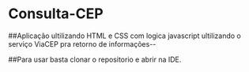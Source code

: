 # Consulta-CEP

##Aplicação ultilizando HTML e CSS com logica javascript ultilizando o serviço ViaCEP pra retorno de informações--

##Para usar basta clonar o repositorio e abrir na IDE.

